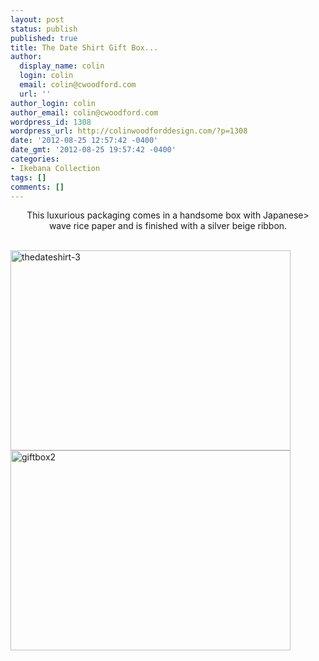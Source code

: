 ```yaml
---
layout: post
status: publish
published: true
title: The Date Shirt Gift Box...
author:
  display_name: colin
  login: colin
  email: colin@cwoodford.com
  url: ''
author_login: colin
author_email: colin@cwoodford.com
wordpress_id: 1308
wordpress_url: http://colinwoodforddesign.com/?p=1308
date: '2012-08-25 12:57:42 -0400'
date_gmt: '2012-08-25 19:57:42 -0400'
categories:
- Ikebana Collection
tags: []
comments: []
---
```

<div class = "posts-box">
<p style="text-align: center;">This luxurious packaging comes in a handsome box with Japanese><br />
wave rice paper and is finished with a silver beige ribbon.</p><br />
<img class="aligncenter size-full wp-image-1597" alt="thedateshirt-3" src="http://colinwoodforddesign.com/wp-content/uploads/2013/07/thedateshirt-3.jpg" width="448" height="320" />
<br />
<img class="aligncenter size-full wp-image-1598" alt="giftbox2" src="http://colinwoodforddesign.com/wp-content/uploads/2013/07/giftbox2.jpg" width="448" height="320" />
</div>